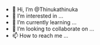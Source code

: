 - 👋 Hi, I’m @Thinukathinuka
- 👀 I’m interested in ...
- 🌱 I’m currently learning ...
- 💞️ I’m looking to collaborate on ...
- 📫 How to reach me ...

<!---
Thinukathinuka/Thinukathinuka is a ✨ special ✨ repository because its `README.md` (this file) appears on your GitHub profile.
You can click the Preview link to take a look at your changes.
--->
